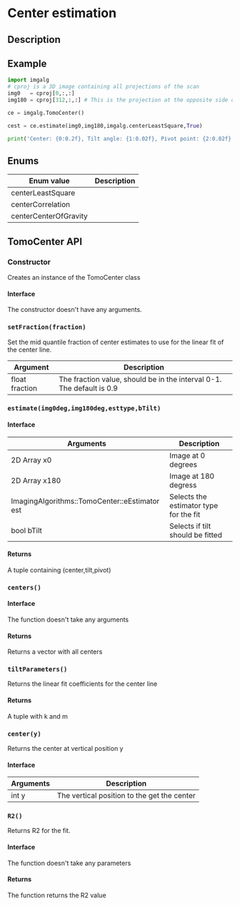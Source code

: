 # Center estimation

## Description

## Example
```python
import imgalg
# cproj is a 3D image containing all projections of the scan
img0   = cproj[0,:,:]
img180 = cproj[312,:,:] # This is the projection at the opposite side of the 0. Which projection you select depends on the length of the scan.  

ce = imgalg.TomoCenter()

cest = ce.estimate(img0,img180,imgalg.centerLeastSquare,True)

print('Center: {0:0.2f}, Tilt angle: {1:0.02f}, Pivot point: {2:0.02f}'.format(cest[0],cest[1],cest[2]))
```

## Enums
|Enum value| Description|
|-|-|
|centerLeastSquare ||
|centerCorrelation ||
|centerCenterOfGravity||

## TomoCenter API

### Constructor
Creates an instance of the TomoCenter class

#### Interface
The constructor doesn't have any arguments.

### ```setFraction(fraction)```
Set the mid quantile fraction of center estimates to use for the linear fit of the center line.

|Argument| Description|
|-|-|
|float fraction|The fraction value, should be in the interval 0-1. The default is 0.9|

### ```estimate(img0deg,img180deg,esttype,bTilt)```
#### Interface

|Arguments| Description|
|-|-|
|2D Array x0| Image at 0 degrees|
|2D Array x180| Image at 180 degress |
|ImagingAlgorithms::TomoCenter::eEstimator est | Selects the estimator type for the fit|
|bool bTilt| Selects if tilt should be fitted |

#### Returns
A tuple containing (center,tilt,pivot)

### ```centers()```

#### Interface
The function doesn't take any arguments
#### Returns
Returns a vector with all centers

### ```tiltParameters()```
Returns the linear fit coefficients for the center line

#### Returns
A tuple with k and m
   
### ```center(y)```
Returns the center at vertical position y

#### Interface

| Arguments| Description |
|-|-|
| int y | The vertical position to the get the center|

### ```R2()```
Returns R2 for the fit.

#### Interface
The function doesn't take any parameters

#### Returns
The function returns the R2 value
